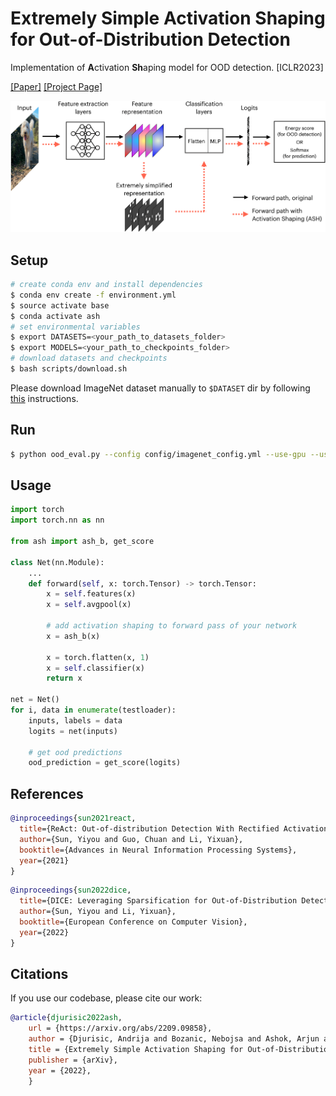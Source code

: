 # Extremely Simple Activation Shaping for Out-of-Distribution Detection

Implementation of **A**ctivation **Sh**aping model for OOD detection. [ICLR2023]

<a href="https://arxiv.org/abs/2209.09858" target="_blank">[Paper]</a> <a href="https://andrijazz.github.io/ash/" target="_blank">[Project Page]</a>

![Activation Shaping method](resources/overview_figure_cropped-min.png)
## Setup

```bash
# create conda env and install dependencies
$ conda env create -f environment.yml
$ source activate base
$ conda activate ash
# set environmental variables
$ export DATASETS=<your_path_to_datasets_folder>
$ export MODELS=<your_path_to_checkpoints_folder>
# download datasets and checkpoints
$ bash scripts/download.sh
```
Please download ImageNet dataset manually to `$DATASET` dir by following [this](https://gist.github.com/bonlime/4e0d236cf98cd5b15d977dfa03a63643) instructions.

## Run
```bash
$ python ood_eval.py --config config/imagenet_config.yml --use-gpu --use-tqdm
```

## Usage

```python
import torch
import torch.nn as nn

from ash import ash_b, get_score

class Net(nn.Module):
    ...
    def forward(self, x: torch.Tensor) -> torch.Tensor:
        x = self.features(x)
        x = self.avgpool(x)
        
        # add activation shaping to forward pass of your network
        x = ash_b(x)
        
        x = torch.flatten(x, 1)
        x = self.classifier(x)
        return x

net = Net()
for i, data in enumerate(testloader):
    inputs, labels = data
    logits = net(inputs)
    
    # get ood predictions
    ood_prediction = get_score(logits)
```

## References

```bibtex
@inproceedings{sun2021react,
  title={ReAct: Out-of-distribution Detection With Rectified Activations},
  author={Sun, Yiyou and Guo, Chuan and Li, Yixuan},
  booktitle={Advances in Neural Information Processing Systems},
  year={2021}
}
```

```bibtex
@inproceedings{sun2022dice,
  title={DICE: Leveraging Sparsification for Out-of-Distribution Detection},
  author={Sun, Yiyou and Li, Yixuan},
  booktitle={European Conference on Computer Vision},
  year={2022}
}
```
      
## Citations

If you use our codebase, please cite our work:

```bibtex
@article{djurisic2022ash,
    url = {https://arxiv.org/abs/2209.09858},
    author = {Djurisic, Andrija and Bozanic, Nebojsa and Ashok, Arjun and Liu, Rosanne},
    title = {Extremely Simple Activation Shaping for Out-of-Distribution Detection},
    publisher = {arXiv},
    year = {2022},
    }
```
